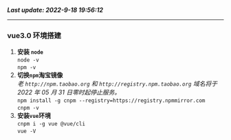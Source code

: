**_Last update: 2022-9-18 19:56:12_**

---

### vue3.0 环境搭建

1. **安装 `node`**  
   `node -v`  
   `npm -v`
2. **切换`npm`淘宝镜像**  
   _老 `http://npm.taobao.org` 和 `http://registry.npm.taobao.org` 域名将于 2022 年 05 月 31 日零时起停止服务。_  
   `npm install -g cnpm --registry=https://registry.npmmirror.com`  
   `cnpm -v`
3. **安装`vue`环境**  
   `cnpm i -g vue @vue/cli`  
   `vue -V`
